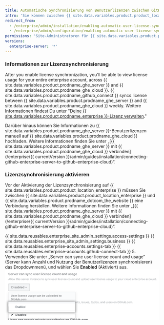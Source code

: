 ```yaml
---
title: Automatische Synchronisierung von Benutzerlizenzen zwischen GitHub Enterprise Server und GitHub Enterprise Cloud aktivieren
intro: 'Sie können zwischen {{ site.data.variables.product.product_location_enterprise }} und {{ site.data.variables.product.prodname_ghe_cloud }} eine Verbindung herstellen und festlegen, dass {{ site.data.variables.product.prodname_ghe_server }} Informationen zu Benutzerlizenzen auf Ihr Enterprise-Konto auf {{ site.data.variables.product.prodname_dotcom_the_website }} hochladen kann.'
redirect_from:
  - /enterprise/admin/installation/enabling-automatic-user-license-sync-between-github-enterprise-server-and-github-enterprise-cloud
  - /enterprise/admin/configuration/enabling-automatic-user-license-sync-between-github-enterprise-server-and-github-enterprise-cloud
permissions: 'Site-Administratoren für {{ site.data.variables.product.prodname_ghe_server }} , die auch Inhaber der angeschlossenen Organisation oder des angeschlossenen Unternehmenskontos in der {{ site.data.variables.product.prodname_ghe_cloud }} sind, können die automatische Synchronisation von Benutzerlizenzen aktivieren.'
versions:
  enterprise-server: '*'
---
```


### Informationen zur Lizenzsynchronisierung

After you enable license synchronization, you'll be able to view license usage for your entire enterprise account, across {{ site.data.variables.product.prodname_ghe_server }} and {{ site.data.variables.product.prodname_ghe_cloud }}. {{ site.data.variables.product.prodname_github_connect }} syncs license between {{ site.data.variables.product.prodname_ghe_server }} and {{ site.data.variables.product.prodname_ghe_cloud }} weekly. Weitere Informationen findest Du unter "[Deine {{ site.data.variables.product.prodname_enterprise }}-Lizenz verwalten](/enterprise/{{currentVersion}}/admin/installation/managing-your-github-enterprise-license)."

Darüber hinaus können Sie Informationen zu {{ site.data.variables.product.prodname_ghe_server }}-Benutzerlizenzen manuell auf {{ site.data.variables.product.prodname_ghe_cloud }} hochladen. Weitere Informationen finden Sie unter „[{{ site.data.variables.product.prodname_ghe_server }} mit {{ site.data.variables.product.prodname_ghe_cloud }} verbinden](/enterprise/{{ currentVersion }}/admin/guides/installation/connecting-github-enterprise-server-to-github-enterprise-cloud)“.

### Lizenzsynchronisierung aktivieren

Vor der Aktivierung der Lizenzsynchronisierung auf {{ site.data.variables.product.product_location_enterprise }} müssen Sie zwischen {{ site.data.variables.product.product_location_enterprise }} und {{ site.data.variables.product.prodname_dotcom_the_website }} eine Verbindung herstellen. Weitere Informationen finden Sie unter „[{{ site.data.variables.product.prodname_ghe_server }} mit {{ site.data.variables.product.prodname_ghe_cloud }} verbinden](/enterprise/{{ currentVersion }}/admin/guides/installation/connecting-github-enterprise-server-to-github-enterprise-cloud)“.

{{ site.data.reusables.enterprise_site_admin_settings.access-settings }}
{{ site.data.reusables.enterprise_site_admin_settings.business }}
{{ site.data.reusables.enterprise-accounts.settings-tab }}
{{ site.data.reusables.enterprise-accounts.github-connect-tab }}
5. Verwenden Sie unter „Server can sync user license count and usage“ (Server kann Anzahl und Nutzung der Benutzerlizenzen synchronisieren) das Dropdownmenü, und wählen Sie **Enabled** (Aktiviert) aus. ![Dropdownmenü zum Aktivieren der automatischen Synchronisierung von Benutzerlizenzen](/assets/images/enterprise/site-admin-settings/enable-user-license-drop-down.png)
